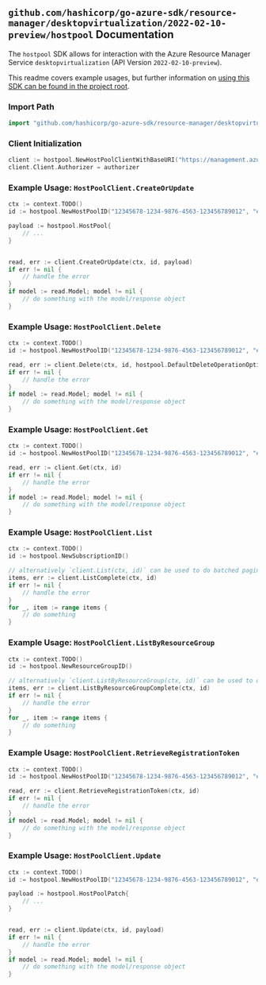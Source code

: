 
## `github.com/hashicorp/go-azure-sdk/resource-manager/desktopvirtualization/2022-02-10-preview/hostpool` Documentation

The `hostpool` SDK allows for interaction with the Azure Resource Manager Service `desktopvirtualization` (API Version `2022-02-10-preview`).

This readme covers example usages, but further information on [using this SDK can be found in the project root](https://github.com/hashicorp/go-azure-sdk/tree/main/docs).

### Import Path

```go
import "github.com/hashicorp/go-azure-sdk/resource-manager/desktopvirtualization/2022-02-10-preview/hostpool"
```


### Client Initialization

```go
client := hostpool.NewHostPoolClientWithBaseURI("https://management.azure.com")
client.Client.Authorizer = authorizer
```


### Example Usage: `HostPoolClient.CreateOrUpdate`

```go
ctx := context.TODO()
id := hostpool.NewHostPoolID("12345678-1234-9876-4563-123456789012", "example-resource-group", "hostPoolValue")

payload := hostpool.HostPool{
	// ...
}


read, err := client.CreateOrUpdate(ctx, id, payload)
if err != nil {
	// handle the error
}
if model := read.Model; model != nil {
	// do something with the model/response object
}
```


### Example Usage: `HostPoolClient.Delete`

```go
ctx := context.TODO()
id := hostpool.NewHostPoolID("12345678-1234-9876-4563-123456789012", "example-resource-group", "hostPoolValue")

read, err := client.Delete(ctx, id, hostpool.DefaultDeleteOperationOptions())
if err != nil {
	// handle the error
}
if model := read.Model; model != nil {
	// do something with the model/response object
}
```


### Example Usage: `HostPoolClient.Get`

```go
ctx := context.TODO()
id := hostpool.NewHostPoolID("12345678-1234-9876-4563-123456789012", "example-resource-group", "hostPoolValue")

read, err := client.Get(ctx, id)
if err != nil {
	// handle the error
}
if model := read.Model; model != nil {
	// do something with the model/response object
}
```


### Example Usage: `HostPoolClient.List`

```go
ctx := context.TODO()
id := hostpool.NewSubscriptionID()

// alternatively `client.List(ctx, id)` can be used to do batched pagination
items, err := client.ListComplete(ctx, id)
if err != nil {
	// handle the error
}
for _, item := range items {
	// do something
}
```


### Example Usage: `HostPoolClient.ListByResourceGroup`

```go
ctx := context.TODO()
id := hostpool.NewResourceGroupID()

// alternatively `client.ListByResourceGroup(ctx, id)` can be used to do batched pagination
items, err := client.ListByResourceGroupComplete(ctx, id)
if err != nil {
	// handle the error
}
for _, item := range items {
	// do something
}
```


### Example Usage: `HostPoolClient.RetrieveRegistrationToken`

```go
ctx := context.TODO()
id := hostpool.NewHostPoolID("12345678-1234-9876-4563-123456789012", "example-resource-group", "hostPoolValue")

read, err := client.RetrieveRegistrationToken(ctx, id)
if err != nil {
	// handle the error
}
if model := read.Model; model != nil {
	// do something with the model/response object
}
```


### Example Usage: `HostPoolClient.Update`

```go
ctx := context.TODO()
id := hostpool.NewHostPoolID("12345678-1234-9876-4563-123456789012", "example-resource-group", "hostPoolValue")

payload := hostpool.HostPoolPatch{
	// ...
}


read, err := client.Update(ctx, id, payload)
if err != nil {
	// handle the error
}
if model := read.Model; model != nil {
	// do something with the model/response object
}
```
